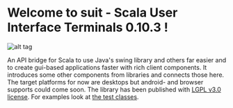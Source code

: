 # Welcome to suit - Scala User Interface Terminals 0.10.3 !

![alt tag](https://travis-ci.org/stevendobay/suit.svg)

An API bridge for Scala to use Java's swing library and others far easier and to create gui-based applications 
faster with rich client components. It introduces some other components from libraries and connects those here.
The target platforms for now are desktops but android- and browser supports could come soon. 
The library has been published with [LGPL v3.0 license](https://github.com/stevendobay/suit/blob/master/LICENSE).
For examples look at [the test classes](https://github.com/stevendobay/suit/tree/master/src/test/scala).
